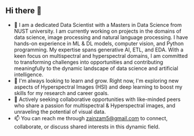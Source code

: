 ## Hi there 👋
- 🔭  I am a dedicated Data Scientist with a Masters in Data Science from NUST university. I am currently working on projects in the domains of data science, image processing and natural language processing. I have hands-on experience in ML & DL models, computer vision, and Python programming. My expertise spans generative AI, ETL, and EDA. With a keen focus on multispectral and hyperspectral domains, I am committed to transforming challenges into opportunities and contributing meaningfully to the dynamic landscape of data science and artificial intelligence.
- 🌱 I'm always looking to learn and grow. Right now, I'm exploring new aspects of Hyperspectral Images (HSI) and deep learning to boost my skills for my research and career goals.
- 👯 Actively seeking collaborative opportunities with like-minded peers who share a passion for multispectral & Hyperspectral images, and unraveling the potential of visual data. 
- 📫 You can reach me through zainzam5@gmail.com to connect, collaborate, or discuss shared interests in this dynamic field.

<!--
**ZainabZaman/ZainabZaman** is a ✨ _special_ ✨ repository because its `README.md` (this file) appears on your GitHub profile.

Here are some ideas to get you started:

- 🔭  I am a dedicated Data Scientist and a Masters in Data Science from NUST university, currently working on projects in the domains of data science, image processing and natural langiage processing. I have hands-on experience in ML & DL models, computer vision, and Python programming. My expertise spans generative AI, ETL, and EDA, and I am currently working as an AI developer. With a keen focus on multispectral and hyperspectral domains, I am committed to transforming challenges into opportunities and contributing meaningfully to the dynamic landscape of data science and artificial intelligence.
- 🌱 I'm always looking to learn and grow. Right now, I'm exploring new aspects of Hyperspectral Images (HSI) and deep learning to boost my skills for my research and career goals.
- 👯 Actively seeking collaborative opportunities with like-minded peers who share a passion for multi-spectral images, Hyperspectral images, and unraveling the potential of visual data. 
- 🤔 I’m looking for help with ...
- 💬 Ask me about ...
- 📫 You can reach me through zainzam5@gmail.com to connect, collaborate, or discuss shared interests in this dynamic field.
- 😄 Pronouns: ...
- ⚡ Fun fact: ...
-->
